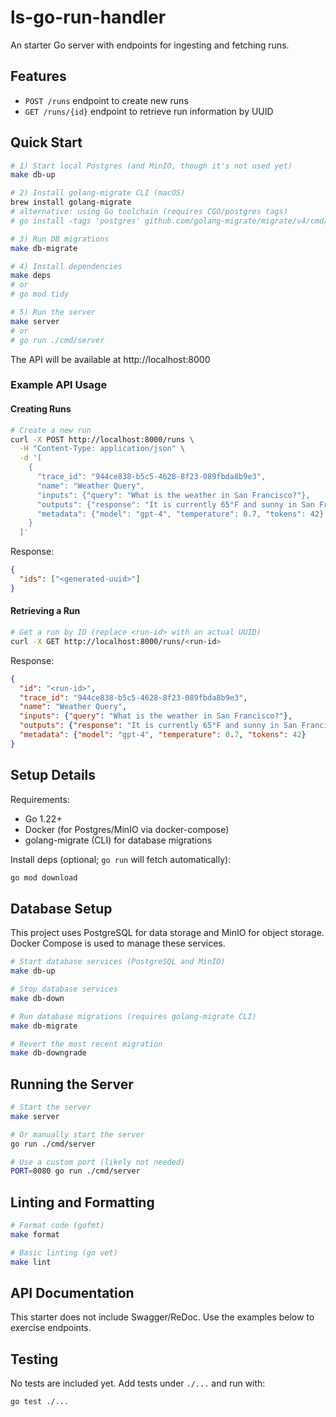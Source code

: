 # ls-go-run-handler

An starter Go server with endpoints for ingesting and fetching runs.

## Features

- `POST /runs` endpoint to create new runs
- `GET /runs/{id}` endpoint to retrieve run information by UUID

## Quick Start

```bash
# 1) Start local Postgres (and MinIO, though it's not used yet)
make db-up

# 2) Install golang-migrate CLI (macOS)
brew install golang-migrate
# alternative: using Go toolchain (requires CGO/postgres tags)
# go install -tags 'postgres' github.com/golang-migrate/migrate/v4/cmd/migrate@latest

# 3) Run DB migrations
make db-migrate

# 4) Install dependencies
make deps
# or
# go mod tidy

# 5) Run the server
make server
# or
# go run ./cmd/server
```

The API will be available at http://localhost:8000

### Example API Usage

#### Creating Runs

```bash
# Create a new run
curl -X POST http://localhost:8000/runs \
  -H "Content-Type: application/json" \
  -d '[
    {
      "trace_id": "944ce838-b5c5-4628-8f23-089fbda8b9e3",
      "name": "Weather Query",
      "inputs": {"query": "What is the weather in San Francisco?"},
      "outputs": {"response": "It is currently 65°F and sunny in San Francisco."},
      "metadata": {"model": "gpt-4", "temperature": 0.7, "tokens": 42}
    }
  ]'
```

Response:
```json
{
  "ids": ["<generated-uuid>"]
}
```

#### Retrieving a Run

```bash
# Get a run by ID (replace <run-id> with an actual UUID)
curl -X GET http://localhost:8000/runs/<run-id>
```

Response:
```json
{
  "id": "<run-id>",
  "trace_id": "944ce838-b5c5-4628-8f23-089fbda8b9e3",
  "name": "Weather Query",
  "inputs": {"query": "What is the weather in San Francisco?"},
  "outputs": {"response": "It is currently 65°F and sunny in San Francisco."},
  "metadata": {"model": "gpt-4", "temperature": 0.7, "tokens": 42}
}
```

## Setup Details

Requirements:
- Go 1.22+
- Docker (for Postgres/MinIO via docker-compose)
- golang-migrate (CLI) for database migrations

Install deps (optional; `go run` will fetch automatically):
```bash
go mod download
```

## Database Setup

This project uses PostgreSQL for data storage and MinIO for object storage. Docker Compose is used to manage these services.

```bash
# Start database services (PostgreSQL and MinIO)
make db-up

# Stop database services
make db-down

# Run database migrations (requires golang-migrate CLI)
make db-migrate

# Revert the most recent migration
make db-downgrade
```

## Running the Server

```bash
# Start the server
make server

# Or manually start the server
go run ./cmd/server

# Use a custom port (likely not needed)
PORT=8080 go run ./cmd/server
```

## Linting and Formatting

```bash
# Format code (gofmt)
make format

# Basic linting (go vet)
make lint
```

## API Documentation

This starter does not include Swagger/ReDoc. Use the examples below to exercise endpoints.

## Testing

No tests are included yet. Add tests under `./...` and run with:
```bash
go test ./...
```
